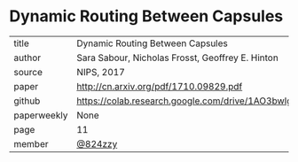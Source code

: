 # Dynamic Routing Between Capsules

|  |  |
| :--- | :--- |
| title |  Dynamic Routing Between Capsules |
| author | Sara Sabour, Nicholas Frosst, Geoffrey E. Hinton |
| source | NIPS, 2017 |
| paper | http://cn.arxiv.org/pdf/1710.09829.pdf |
| github |  https://colab.research.google.com/drive/1AO3bwIgzfy63ty8OSSgUPRG1PIii3oo_#scrollTo=oh1BAmHFETgr |
| paperweekly | None |
| page | 11 |
| member | [@824zzy](https://github.com/824zzy) |
